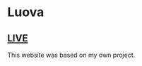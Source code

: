 # Luova

## [LIVE](https://mateuszmagier.github.io/luova/)

This website was based on my own project.
